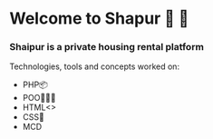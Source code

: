 <h1>Welcome to Shapur 👋 🏨</h1>
<h3>Shaipur is a private housing rental platform</h3>

<p>Technologies, tools and concepts worked on:<br></p>
<ul>
  <li>PHP📦</li>
  <li>POO🏃🏽‍♂️</li>
  <li>HTML<></li>
  <li>CSS🌈</li>
  <li>MCD</li>
